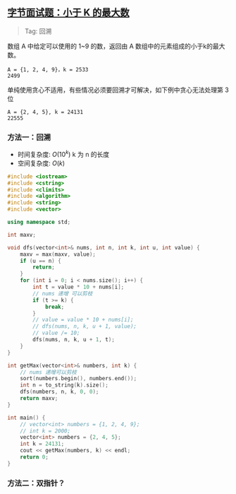 ## [字节面试题：小于 K 的最大数](https://leetcode.cn/circle/discuss/fbhhev/)

> Tag: 回溯

数组 A 中给定可以使用的 1~9 的数，返回由 A 数组中的元素组成的小于k的最大数。

```
A = {1, 2, 4, 9}，k = 2533
2499
```

单纯使用贪心不适用，有些情况必须要回溯才可解决，如下例中贪心无法处理第 3 位

```
A = {2, 4, 5}, k = 24131
22555
```

### 方法一：回溯

* 时间复杂度: ${O(10^k)}$ k 为 n 的长度
* 空间复杂度: ${O(k)}$

```cpp
#include <iostream>
#include <cstring>
#include <climits>
#include <algorithm>
#include <string>
#include <vector>

using namespace std;

int maxv;

void dfs(vector<int>& nums, int n, int k, int u, int value) {
    maxv = max(maxv, value);
    if (u == n) {
        return;
    }
    for (int i = 0; i < nums.size(); i++) {
        int t = value * 10 + nums[i];
        // nums 递增 可以剪枝
        if (t >= k) {
            break;
        }
        // value = value * 10 + nums[i];
        // dfs(nums, n, k, u + 1, value);
        // value /= 10;
        dfs(nums, n, k, u + 1, t);
    }
}

int getMax(vector<int>& numbers, int k) {
    // nums 递增可以剪枝
    sort(numbers.begin(), numbers.end());
    int n = to_string(k).size();
    dfs(numbers, n, k, 0, 0);
    return maxv;
}

int main() {
    // vector<int> numbers = {1, 2, 4, 9};
    // int k = 2000;
    vector<int> numbers = {2, 4, 5};
    int k = 24131;
    cout << getMax(numbers, k) << endl;
    return 0;
}
```

### 方法二：双指针？

```cpp

```